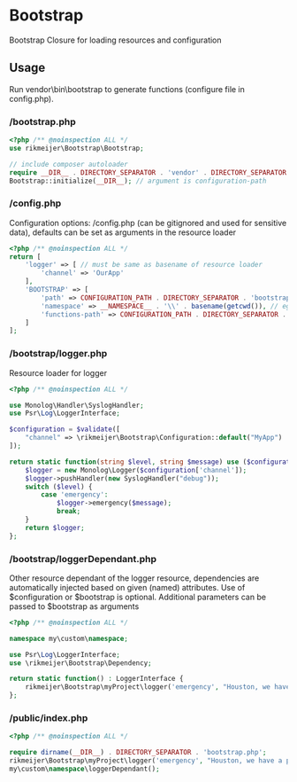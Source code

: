 # Bootstrap

Bootstrap Closure for loading resources and configuration

## Usage

Run vendor\bin\bootstrap to generate functions (configure file in config.php).

### /bootstrap.php

```php
<?php /** @noinspection ALL */
use rikmeijer\Bootstrap\Bootstrap;

// include composer autoloader
require __DIR__ . DIRECTORY_SEPARATOR . 'vendor' . DIRECTORY_SEPARATOR . 'autoload.php';
Bootstrap::initialize(__DIR__); // argument is configuration-path
```

### /config.php

Configuration options: /config.php (can be gitignored and used for sensitive data), defaults can be set as arguments in
the resource loader

```php
<?php /** @noinspection ALL */
return [
    'logger' => [ // must be same as basename of resource loader
        'channel' => 'OurApp'
    ],
    'BOOTSTRAP' => [
        'path' => CONFIGURATION_PATH . DIRECTORY_SEPARATOR . 'bootstrap' // optional: default is directory bootstrap under configuration-path
        'namespace' => __NAMESPACE__ . '\\' . basename(getcwd()), // eg rikmeijer\Bootstrap\myProject
        'functions-path' => CONFIGURATION_PATH . DIRECTORY_SEPARATOR . '_f.php'
    ]
];
```

### /bootstrap/logger.php

Resource loader for logger

```php
<?php /** @noinspection ALL */

use Monolog\Handler\SyslogHandler;
use Psr\Log\LoggerInterface;

$configuration = $validate([
    "channel" => \rikmeijer\Bootstrap\Configuration::default("MyApp")
]); 

return static function(string $level, string $message) use ($configuration) : LoggerInterface {
    $logger = new Monolog\Logger($configuration['channel']);
    $logger->pushHandler(new SyslogHandler("debug"));
    switch ($level) {
        case 'emergency':
            $logger->emergency($message);
            break;
    }
    return $logger;
};
```

### /bootstrap/loggerDependant.php

Other resource dependant of the logger resource, dependencies are automatically injected based on given (named)
attributes. Use of $configuration or $bootstrap is optional. Additional parameters can be passed to $bootstrap as
arguments

```php
<?php /** @noinspection ALL */

namespace my\custom\namespace;

use Psr\Log\LoggerInterface;
use \rikmeijer\Bootstrap\Dependency;

return static function() : LoggerInterface {
    rikmeijer\Bootstrap\myProject\logger('emergency', "Houston, we have a problem.");
};
```

### /public/index.php

```php
<?php /** @noinspection ALL */

require dirname(__DIR__) . DIRECTORY_SEPARATOR . 'bootstrap.php';
rikmeijer\Bootstrap\myProject\logger('emergency', "Houston, we have a problem.");
my\custom\namespace\loggerDependant();
```
